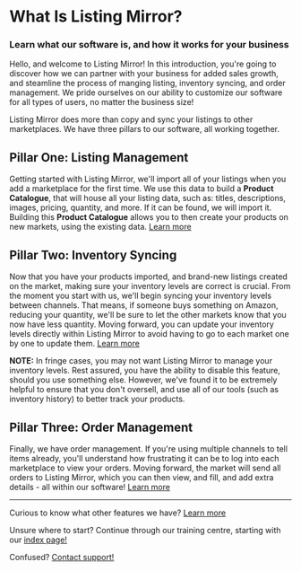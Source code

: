 # What Is Listing Mirror?
### Learn what our software is, and how it works for your business

Hello, and welcome to Listing Mirror! In this introduction, you're going to discover how we can partner with your business for added sales growth, and steamline the process of manging listing, inventory syncing, and order management. We pride ourselves on our ability to customize our software for all types of users, no matter the business size!

 Listing Mirror does more than copy and sync your listings to other marketplaces. We have three pillars to our software, all working together. 

## Pillar One: Listing Management

Getting started with Listing Mirror, we'll import all of your listings when you add a marketplace for the first time. We use this data to build a **Product Catalogue**, that will house all your listing data, such as: titles, descriptions, images, pricing, quantity, and more. If it can be found, we will import it. Building this **Product Catalogue** allows you to then create your products on new markets, using the existing data. [Learn more](https://www.listingmirror.com/features/listing-creation-and-management/)

## Pillar Two: Inventory Syncing

Now that you have your products imported, and brand-new listings created on the market, making sure your inventory levels are correct is crucial. From the moment you start with us, we'll begin syncing your inventory levels between channels. That means, if someone buys something on Amazon, reducing your quantity, we'll be sure to let the other markets know that you now have less quantity. Moving forward, you can update your inventory levels directly within Listing Mirror to avoid having to go to each market one by one to update them. [Learn more](https://www.listingmirror.com/inventory-syncing/)

**NOTE:** In fringe cases, you may not want Listing Mirror to manage your inventory levels. Rest assured, you have the ability to disable this feature, should you use something else. However, we've found it to be extremely helpful to ensure that you don't oversell, and use all of our tools (such as inventory history) to better track your products. 

## Pillar Three: Order Management

Finally, we have order management. If you're using multiple channels to tell items already, you'll understand how frustrating it can be to log into each marketplace to view your orders. Moving forward, the market will send all orders to Listing Mirror, which you can then view, and fill, and add extra details - all within our software! [Learn more](https://www.listingmirror.com/order-routing-and-splitting/)

* * *

Curious to know what other features we have? [Learn more](https://www.listingmirror.com/features/)

Unsure where to start? Continue through our training centre, starting with our [index page!](index)

Confused? [Contact support!](https://support.listingmirror.com/hc/en-us/articles/360057441252)